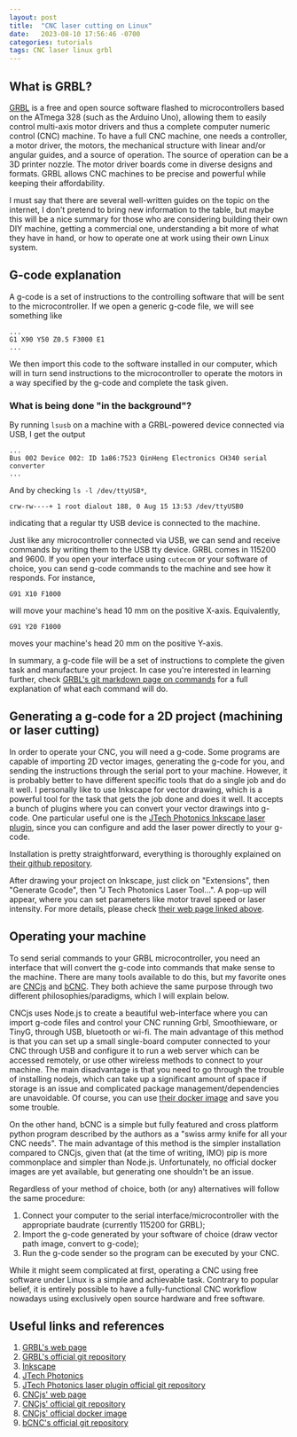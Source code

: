 ```yaml
---
layout: post
title:  "CNC laser cutting on Linux"
date:   2023-08-10 17:56:46 -0700
categories: tutorials
tags: CNC laser linux grbl
---
```


## What is GRBL?

[GRBL][grbl] is a free and open source software flashed to microcontrollers based on the ATmega 328 (such as the Arduino Uno), allowing them to easily control multi-axis motor drivers and thus a complete computer numeric control (CNC) machine.  To have a full CNC machine, one needs a controller, a motor driver, the motors, the mechanical structure with linear and/or angular guides, and a source of operation.  The source of operation can be a 3D printer nozzle.  The motor driver boards come in diverse designs and formats.  GRBL allows CNC machines to be precise and powerful while keeping their affordability.

I must say that there are several well-written guides on the topic on the internet, I don't pretend to bring new information to the table, but maybe this will be a nice summary for those who are considering building their own DIY machine, getting a commercial one, understanding a bit more of what they have in hand, or how to operate one at work using their own Linux system.

## G-code explanation

A g-code is a set of instructions to the controlling software that will be sent to the microcontroller.  If we open a generic g-code file, we will see something like
```
...
G1 X90 Y50 Z0.5 F3000 E1
...
```

We then import this code to the software installed in our computer, which will in turn send instructions to the microcontroller to operate the motors in a way specified by the g-code and complete the task given.

### What is being done "in the background"?

By running ``lsusb`` on a machine with a GRBL-powered device connected via USB, I get the output

```
...
Bus 002 Device 002: ID 1a86:7523 QinHeng Electronics CH340 serial converter
...
```

And by checking ``ls -l /dev/ttyUSB*``,
```
crw-rw----+ 1 root dialout 188, 0 Aug 15 13:53 /dev/ttyUSB0
```
indicating that a regular tty USB device is connected to the machine.

Just like any microcontroller connected via USB, we can send and receive commands by writing them to the USB tty device.  GRBL comes in 115200 and 9600.  If you open your interface using ```cutecom``` or your software of choice, you can send g-code commands to the machine and see how it responds.  For instance,
```
G91 X10 F1000
```
will move your machine's head 10 mm on the positive X-axis.  Equivalently,
```
G91 Y20 F1000
```
moves your machine's head 20 mm on the positive Y-axis.

In summary, a g-code file will be a set of instructions to complete the given task and manufacture your project.  In case you're interested in learning further, check [GRBL's git markdown page on commands][grbl-git-commands] for a full explanation of what each command will do.

## Generating a g-code for a 2D project (machining or laser cutting)

In order to operate your CNC, you will need a g-code.  Some programs are capable of importing 2D vector images, generating the g-code for you, and sending the instructions through the serial port to your machine.  However, it is probably better to have different specific tools that do a single job and do it well.  I personally like to use Inkscape for vector drawing, which is a powerful tool for the task that gets the job done and does it well.  It accepts a bunch of plugins where you can convert your vector drawings into g-code.  One particular useful one is the [JTech Photonics Inkscape laser plugin][jtech-photonics], since you can configure and add the laser power directly to your g-code.

Installation is pretty straightforward, everything is thoroughly explained on [their github repository][jtech-laser-github].

After drawing your project on Inkscape, just click on "Extensions", then "Generate Gcode", then "J Tech Photonics Laser Tool...".  A pop-up will appear, where you can set parameters like motor travel speed or laser intensity.  For more details, please check [their web page linked above][jtech-photonics].

## Operating your machine

To send serial commands to your GRBL microcontroller, you need an interface that will convert the g-code into commands that make sense to the machine.  There are many tools available to do this, but my favorite ones are [CNCjs][cncjs] and [bCNC][bcnc].  They both achieve the same purpose through two different philosophies/paradigms, which I will explain below.

CNCjs uses Node.js to create a beautiful web-interface where you can import g-code files and control your CNC running Grbl, Smoothieware, or TinyG, through USB, bluetooth or wi-fi.  The main advantage of this method is that you can set up a small single-board computer connected to your CNC through USB and configure it to run a web server which can be accessed remotely, or use other wireless methods to connect to your machine.  The main disadvantage is that you need to go through the trouble of installing nodejs, which can take up a significant amount of space if storage is an issue and complicated package management/dependencies are unavoidable.  Of course, you can use [their docker image][cncjs-docker] and save you some trouble.

On the other hand, bCNC is a simple but fully featured and cross platform python program described by the authors as a "swiss army knife for all your CNC needs".  The main advantage of this method is the simpler installation compared to CNCjs, given that (at the time of writing, IMO) pip is more commonplace and simpler than Node.js.  Unfortunately, no official docker images are yet available, but generating one shouldn't be an issue.

Regardless of your method of choice, both (or any) alternatives will follow the same procedure:

1. Connect your computer to the serial interface/microcontroller with the appropriate baudrate (currently 115200 for GRBL);
2. Import the g-code generated by your software of choice (draw vector path image, convert to g-code);
3. Run the g-code sender so the program can be executed by your CNC.

While it might seem complicated at first, operating a CNC using free software under Linux is a simple and achievable task.  Contrary to popular belief, it is entirely possible to have a fully-functional CNC workflow nowadays using exclusively open source hardware and free software.

## Useful links and references

1. [GRBL's web page][grbl]
2. [GRBL's official git repository][grbl-git]
3. [Inkscape][inkscape]
4. [JTech Photonics][jtech-photonics]
5. [JTech Photonics laser plugin official git repository][jtech-laser-github]
6. [CNCjs' web page][cncjs]
7. [CNCjs' official git repository][cncjs-git]
8. [CNCjs' official docker image][cncjs-docker]
9. [bCNC's official git repository][bcnc]

[grbl]: https://www.grbl.org/
[grbl-git]: https://github.com/grbl/grbl
[grbl-git-commands]: https://github.com/gnea/grbl/blob/master/doc/markdown/commands.md
[inkscape]: https://inkscape.org/
[jtech-photonics]: https://jtechphotonics.com/?page_id=2012
[jtech-laser-github]: https://github.com/JTechPhotonics/J-Tech-Photonics-Laser-Tool
[cncjs]: https://cnc.js.org/
[cncjs-git]: https://github.com/cncjs/cncjs
[cncjs-docker]: https://hub.docker.com/r/cncjs/cncjs
[bcnc]: https://github.com/vlachoudis/bCNC